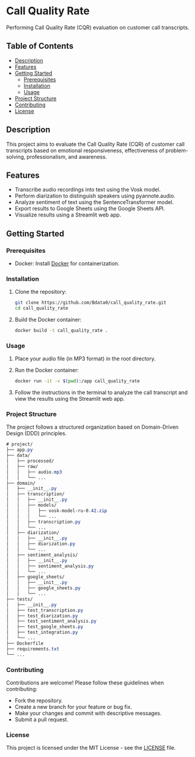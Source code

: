 # Call Quality Rate

Performing Call Quality Rate (CQR) evaluation on customer call transcripts.

## Table of Contents

- [Description](#description)
- [Features](#features)
- [Getting Started](#getting-started)
  - [Prerequisites](#prerequisites)
  - [Installation](#installation)
  - [Usage](#usage)
- [Project Structure](#project-structure)
- [Contributing](#contributing)
- [License](#license)

## Description

This project aims to evaluate the Call Quality Rate (CQR) of customer call transcripts based on emotional responsiveness, effectiveness of problem-solving, professionalism, and awareness.

## Features

- Transcribe audio recordings into text using the Vosk model.
- Perform diarization to distinguish speakers using pyannote.audio.
- Analyze sentiment of text using the SentenceTransformer model.
- Export results to Google Sheets using the Google Sheets API.
- Visualize results using a Streamlit web app.

## Getting Started

### Prerequisites

- Docker: Install [Docker](https://www.docker.com/get-started) for containerization.

### Installation

1. Clone the repository:

   ```bash
   git clone https://github.com/Bdata0/call_quality_rate.git
   cd call_quality_rate
   ```

2. Build the Docker container:

    ```bash
    docker build -t call_quality_rate .
    ```

### Usage

1. Place your audio file (in MP3 format) in the root directory.

2. Run the Docker container:

    ```bash
    docker run -it -v $(pwd):/app call_quality_rate
    ```

3. Follow the instructions in the terminal to analyze the call transcript and view the results using the Streamlit web app.

### Project Structure

The project follows a structured organization based on Domain-Driven Design (DDD) principles.

```css
# project/
├── app.py
├── data/
│   ├── processed/
│   ├── raw/
│   │   ├── audio.mp3
│   │   └── ...
├── domain/
│   ├── __init__.py
│   ├── transcription/
│   │   ├── __init__.py
│   │   ├── models/
│   │   │   ├── vosk-model-ru-0.42.zip
│   │   │   └── ...
│   │   ├── transcription.py
│   │   └── ...
│   ├── diarization/
│   │   ├── __init__.py
│   │   ├── diarization.py
│   │   └── ...
│   ├── sentiment_analysis/
│   │   ├── __init__.py
│   │   ├── sentiment_analysis.py
│   │   └── ...
│   ├── google_sheets/
│   │   ├── __init__.py
│   │   ├── google_sheets.py
│   │   └── ...
├── tests/
│   ├── __init__.py
│   ├── test_transcription.py
│   ├── test_diarization.py
│   ├── test_sentiment_analysis.py
│   ├── test_google_sheets.py
│   ├── test_integration.py
│   └── ...
├── Dockerfile
├── requirements.txt
└── ...
```

### Contributing

Contributions are welcome! Please follow these guidelines when contributing:

- Fork the repository.
- Create a new branch for your feature or bug fix.
- Make your changes and commit with descriptive messages.
- Submit a pull request.

### License

This project is licensed under the MIT License - see the [LICENSE](https://github.com/Bdata0/call_quality_rate/blob/main/LICENSE) file.
